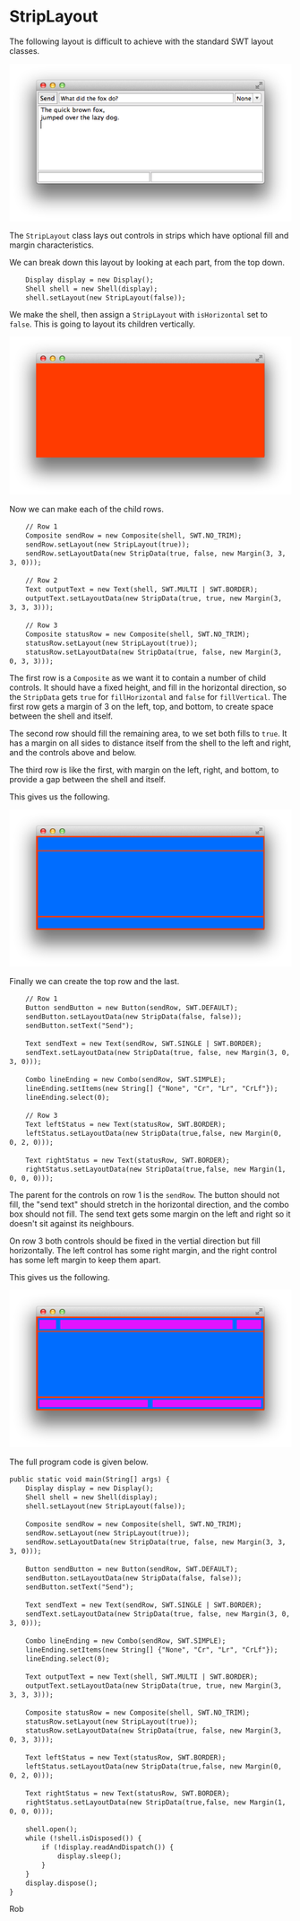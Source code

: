 StripLayout
===========

The following layout is difficult to achieve with the standard SWT layout classes.

![Example Layout](StripDiagnostic-1.png)

The `StripLayout` class lays out controls in strips which have optional fill 
and margin characteristics.

We can break down this layout by looking at each part, from the top down.

		Display display = new Display();
		Shell shell = new Shell(display);
		shell.setLayout(new StripLayout(false));

We make the shell, then assign a `StripLayout` with `isHorizontal` set to `false`. This
is going to layout its children vertically. 

![Example Layout](StripDiagnostic-2.png)

Now we can make each of the child rows.

		// Row 1
		Composite sendRow = new Composite(shell, SWT.NO_TRIM);
		sendRow.setLayout(new StripLayout(true));
		sendRow.setLayoutData(new StripData(true, false, new Margin(3, 3, 3, 0)));
		
		// Row 2
		Text outputText = new Text(shell, SWT.MULTI | SWT.BORDER);
		outputText.setLayoutData(new StripData(true, true, new Margin(3, 3, 3, 3)));
		
		// Row 3
		Composite statusRow = new Composite(shell, SWT.NO_TRIM);
		statusRow.setLayout(new StripLayout(true));
		statusRow.setLayoutData(new StripData(true, false, new Margin(3, 0, 3, 3)));

The first row is a `Composite` as we want it to contain a number of child controls. 
It should have a fixed height, and fill in the horizontal direction,
so the `StripData` gets `true` for `fillHorizontal` and `false` for `fillVertical`.
The first row gets a margin of 3 on the left, top, and bottom, to create space between
the shell and itself.

The second row should fill the remaining area, to we set both fills to `true`. It
has a margin on all sides to distance itself from the shell to the left and right,
and the controls above and below.

The third row is like the first, with margin on the left, right, and bottom, to provide
a gap between the shell and itself.

This gives us the following.

![Example Layout](StripDiagnostic-3.png)

Finally we can create the top row and the last.

		// Row 1
		Button sendButton = new Button(sendRow, SWT.DEFAULT);
		sendButton.setLayoutData(new StripData(false, false));
		sendButton.setText("Send");
		
		Text sendText = new Text(sendRow, SWT.SINGLE | SWT.BORDER);
		sendText.setLayoutData(new StripData(true, false, new Margin(3, 0, 3, 0)));
		
		Combo lineEnding = new Combo(sendRow, SWT.SIMPLE);
		lineEnding.setItems(new String[] {"None", "Cr", "Lr", "CrLf"});
		lineEnding.select(0);

		// Row 3
		Text leftStatus = new Text(statusRow, SWT.BORDER);
		leftStatus.setLayoutData(new StripData(true,false, new Margin(0, 0, 2, 0)));
		
		Text rightStatus = new Text(statusRow, SWT.BORDER);
		rightStatus.setLayoutData(new StripData(true,false, new Margin(1, 0, 0, 0)));

The parent for the controls on row 1 is the `sendRow`. The button should not fill, the
"send text" should stretch in the horizontal direction,
and the combo box should not fill. The send text gets some margin on the left and right so
it doesn't sit against its neighbours.

On row 3 both controls should be fixed in the vertial direction but fill horizontally. The
left control has some right margin, and the right control has some left margin to keep them
apart.

This gives us the following.

![Example Layout](StripDiagnostic-4.png)

The full program code is given below.

	public static void main(String[] args) {
		Display display = new Display();
		Shell shell = new Shell(display);
		shell.setLayout(new StripLayout(false));
		
		Composite sendRow = new Composite(shell, SWT.NO_TRIM);
		sendRow.setLayout(new StripLayout(true));
		sendRow.setLayoutData(new StripData(true, false, new Margin(3, 3, 3, 0)));
		
		Button sendButton = new Button(sendRow, SWT.DEFAULT);
		sendButton.setLayoutData(new StripData(false, false));
		sendButton.setText("Send");
		
		Text sendText = new Text(sendRow, SWT.SINGLE | SWT.BORDER);
		sendText.setLayoutData(new StripData(true, false, new Margin(3, 0, 3, 0)));
		
		Combo lineEnding = new Combo(sendRow, SWT.SIMPLE);
		lineEnding.setItems(new String[] {"None", "Cr", "Lr", "CrLf"});
		lineEnding.select(0);
		
		Text outputText = new Text(shell, SWT.MULTI | SWT.BORDER);
		outputText.setLayoutData(new StripData(true, true, new Margin(3, 3, 3, 3)));
		
		Composite statusRow = new Composite(shell, SWT.NO_TRIM);
		statusRow.setLayout(new StripLayout(true));
		statusRow.setLayoutData(new StripData(true, false, new Margin(3, 0, 3, 3)));

		Text leftStatus = new Text(statusRow, SWT.BORDER);
		leftStatus.setLayoutData(new StripData(true,false, new Margin(0, 0, 2, 0)));
		
		Text rightStatus = new Text(statusRow, SWT.BORDER);
		rightStatus.setLayoutData(new StripData(true,false, new Margin(1, 0, 0, 0)));
		
		shell.open();
		while (!shell.isDisposed()) {
			if (!display.readAndDispatch()) {
				display.sleep();
			}
		}
		display.dispose();
	}

Rob